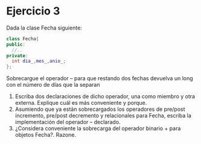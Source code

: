 # Ejercicio 3
Dada la clase Fecha siguiente:
```C++
class Fecha{
public:
  //..
private:
  int dia_,mes_,anio_;
};
```
Sobrecargue el operador – para que restando dos fechas devuelva
un long con el número de días que la separan
1. Escriba dos declaraciones de dicho operador, una como miembro
y otra externa. Explique cuál es más conveniente y porque.
2. Asumiendo que ya están sobrecargados los operadores de
pre/post incremento, pre/post decremento y relacionales para
Fecha, escriba la implementación del operador – declarado.
3. ¿Considera conveniente la sobrecarga del operador binario +
para objetos Fecha?. Razone.
